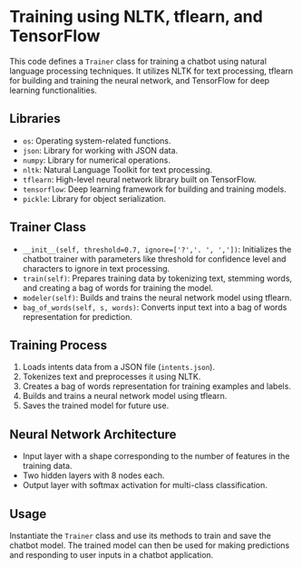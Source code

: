 # Training using NLTK, tflearn, and TensorFlow

This code defines a `Trainer` class for training a chatbot using natural language processing techniques. It utilizes NLTK for text processing, tflearn for building and training the neural network, and TensorFlow for deep learning functionalities.

## Libraries

- `os`: Operating system-related functions.
- `json`: Library for working with JSON data.
- `numpy`: Library for numerical operations.
- `nltk`: Natural Language Toolkit for text processing.
- `tflearn`: High-level neural network library built on TensorFlow.
- `tensorflow`: Deep learning framework for building and training models.
- `pickle`: Library for object serialization.

## Trainer Class

- `__init__(self, threshold=0.7, ignore=['?','. ', ','])`: Initializes the chatbot trainer with parameters like threshold for confidence level and characters to ignore in text processing.
- `train(self)`: Prepares training data by tokenizing text, stemming words, and creating a bag of words for training the model.
- `modeler(self)`: Builds and trains the neural network model using tflearn.
- `bag_of_words(self, s, words)`: Converts input text into a bag of words representation for prediction.

## Training Process

1. Loads intents data from a JSON file (`intents.json`).
2. Tokenizes text and preprocesses it using NLTK.
3. Creates a bag of words representation for training examples and labels.
4. Builds and trains a neural network model using tflearn.
5. Saves the trained model for future use.

## Neural Network Architecture

- Input layer with a shape corresponding to the number of features in the training data.
- Two hidden layers with 8 nodes each.
- Output layer with softmax activation for multi-class classification.

## Usage

Instantiate the `Trainer` class and use its methods to train and save the chatbot model. The trained model can then be used for making predictions and responding to user inputs in a chatbot application.
